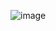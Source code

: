 ![image](https://user-images.githubusercontent.com/60442877/234140650-0ad87def-fbdd-4ade-87b5-cd206f9f0315.png)

